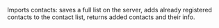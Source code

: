 Imports contacts: saves a full list on the server, adds already registered contacts to the contact list, returns added contacts and their info.